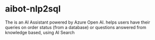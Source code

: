 # aibot-nlp2sql
The is an AI Assistant powered by Azure Open AI. helps users have their queries on order status (from a database) or questions answered from knowledge based, using AI Search

